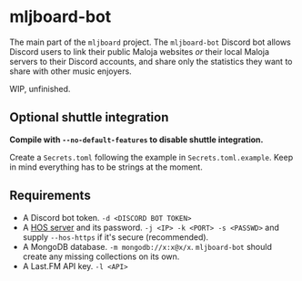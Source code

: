 # mljboard-bot

The main part of the `mljboard` project. The `mljboard-bot` Discord bot allows Discord users to link their public Maloja websites *or* their local Maloja servers to their Discord accounts, and share only the statistics they want to share with other music enjoyers.

WIP, unfinished.

## Optional shuttle integration

**Compile with `--no-default-features` to disable shuttle integration.**

Create a `Secrets.toml` following the example in `Secrets.toml.example`. Keep in mind everything has to be strings at the moment.

## Requirements

- A Discord bot token. `-d <DISCORD BOT TOKEN>`
- A [HOS server](https://github.com/duckfromdiscord/hos-rv) and its password. `-j <IP> -k <PORT> -s <PASSWD>` and supply `--hos-https` if it's secure (recommended).
- A MongoDB database. `-m mongodb://x:x@x/x`. `mljboard-bot` should create any missing collections on its own.
- A Last.FM API key. `-l <API>`